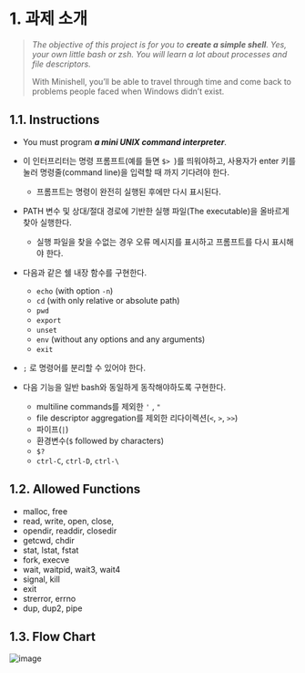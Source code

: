 # 1. 과제 소개

> *The objective of this project is for you to **create a simple shell**. Yes, your own little bash or zsh. You will learn a lot about processes and file descriptors.*
>
> With Minishell, you’ll be able to travel through time and come back to problems people faced when Windows didn’t exist.



## 1.1. Instructions

- You must program ***a mini UNIX command interpreter***.

- 이 인터프리터는 명령 프롬프트(예를 들면 `$> `)를 띄워야하고, 사용자가 enter 키를 눌러 명령줄(command line)을 입력할 때 까지 기다려야 한다.

  - 프롬프트는 명령이 완전히 실행된 후에만 다시 표시된다.

- PATH 변수 및 상대/절대 경로에 기반한 실행 파일(The executable)을 올바르게 찾아 실행한다.

  - 실행 파일을 찾을 수없는 경우 오류 메시지를 표시하고 프롬프트를 다시 표시해야 한다.

- 다음과 같은 쉘 내장 함수를 구현한다.

  - `echo` (with option `-n`)
  - `cd` (with only relative or absolute path)
  - `pwd`
  - `export`
  - `unset`
  - `env` (without any options and any arguments)
  - `exit`

- `;` 로 명령어를 분리할 수 있어야 한다.

- 다음 기능을 일반 bash와 동일하게 동작해야하도록 구현한다.

  - multiline commands를 제외한 `'` , `"`  
  - file descriptor aggregation를 제외한 리다이렉션(`<`, `>`, `>>`)
  - 파이프(`|`) 
  - 환경변수(`$` followed by characters)
  - `$?` 
  - `ctrl-C`, `ctrl-D`, `ctrl-\` 

  

## 1.2. Allowed Functions

- malloc, free
- read, write, open, close,
- opendir, readdir, closedir
- getcwd, chdir
- stat, lstat, fstat
- fork, execve
- wait, waitpid, wait3, wait4
- signal, kill
- exit
- strerror, errno
- dup, dup2, pipe

## 1.3. Flow Chart

![image](https://user-images.githubusercontent.com/37580034/107723971-11d09800-6d26-11eb-866f-27e7bad3e6b9.png)


